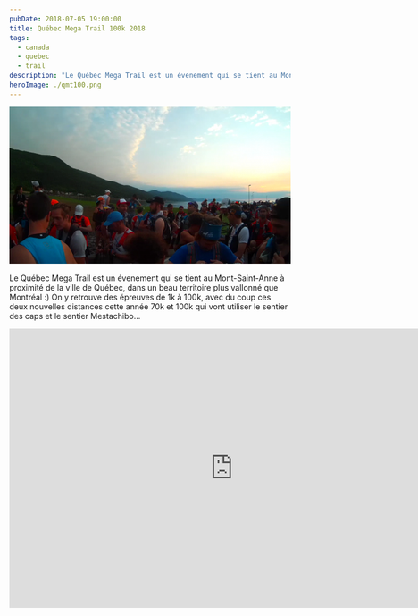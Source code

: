 ```yaml
---
pubDate: 2018-07-05 19:00:00
title: Québec Mega Trail 100k 2018
tags:
  - canada
  - quebec
  - trail
description: "Le Québec Mega Trail est un évenement qui se tient au Mont-Saint-Anne à proximité de la ville de Québec, dans un beau territoire plus vallonné que Montréal :) On y retrouve des épreuves de 1k à 100k, avec du coup ces deux nouvelles distances cette année 70k et 100k qui vont utiliser le sentier des caps et le sentier Mestachibo..."
heroImage: ./qmt100.png
---
```


![QMT100](./qmt100.png)

Le Québec Mega Trail est un évenement qui se tient au Mont-Saint-Anne à
proximité de la ville de Québec, dans un beau territoire plus vallonné que
Montréal :) On y retrouve des épreuves de 1k à 100k, avec du coup ces deux
nouvelles distances cette année 70k et 100k qui vont utiliser le sentier des
caps et le sentier Mestachibo...

<iframe width="800" height="500" src="https://www.youtube.com/embed/mvi3Cl2aLzw" frameborder="0" allow="accelerometer; autoplay; encrypted-media; gyroscope; picture-in-picture" allowfullscreen></iframe>

